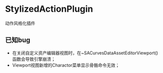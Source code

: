 # StylizedActionPlugin
动作风格化插件



## 已知bug

- 在关闭自定义资产编辑器视图时，在~SACurvesDataAssetEditorViewport()函数会导致引擎崩溃；
- Viewport视图新增的Charactor菜单显示骨骼命令无效；

